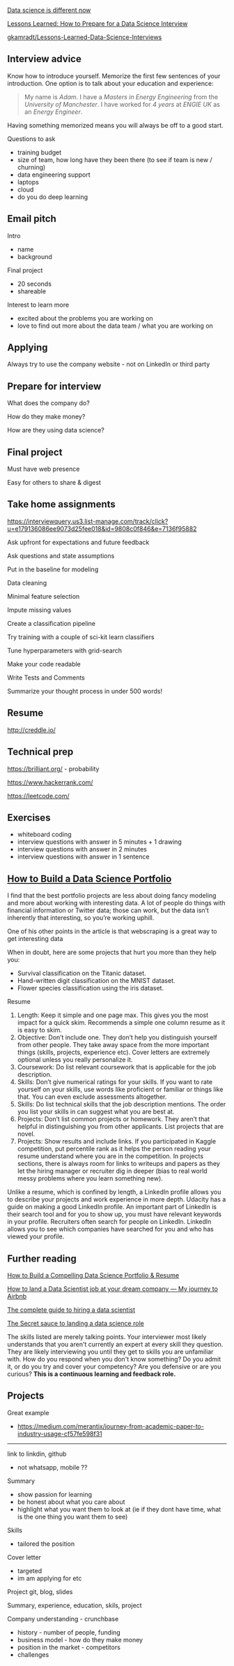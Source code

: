 [Data science is different now](https://veekaybee.github.io/2019/02/13/data-science-is-different/)

[Lessons Learned: How to Prepare for a Data Science Interview](https://blog.galvanize.com/how-to-prepare-for-a-technical-interview/)

[gkamradt/Lessons-Learned-Data-Science-Interviews](https://github.com/gkamradt/Lessons-Learned-Data-Science-Interviews)

## Interview advice

Know how to introduce yourself.  Memorize the first few sentences of your introduction.  One option is to talk about your education and experience:

>  My name is *Adam*.  I have a *Masters in Energy Engineering* from the *University of Manchester*.  I have worked for *4 years* at *ENGIE UK* as an *Energy Engineer*.

Having something memorized means you will always be off to a good start.

Questions to ask

- training budget
- size of team, how long have they been there (to see if team is new / churning)
- data engineering support
- laptops
- cloud
- do you do deep learning


## Email pitch

Intro
- name
- background

Final project
- 20 seconds
- shareable

Interest to learn more
- excited about the problems you are working on
- love to find out more about the data team / what you are working on

## Applying

Always try to use the company website - not on LinkedIn or third party

## Prepare for interview

What does the company do?

How do they make money?

How are they using data science?

## Final project

Must have web presence

Easy for others to share & digest

## Take home assignments

https://interviewquery.us3.list-manage.com/track/click?u=e179136086ee9073d25fee018&id=9808c0f846&e=7136f95882

Ask upfront for expectations and future feedback

Ask questions and state assumptions

Put in the baseline for modeling

Data cleaning

Minimal feature selection

Impute missing values

Create a classification pipeline

Try training with a couple of sci-kit learn classifiers

Tune hyperparameters with grid-search

Make your code readable

Write Tests and Comments

Summarize your thought process in under 500 words!

## Resume

http://creddle.io/

## Technical prep

https://brilliant.org/ - probability

https://www.hackerrank.com/

https://leetcode.com/

## Exercises

- whiteboard coding
- interview questions with answer in 5 minutes + 1 drawing
- interview questions with answer in 2 minutes
- interview questions with answer in 1 sentence

## [How to Build a Data Science Portfolio](https://towardsdatascience.com/how-to-build-a-data-science-portfolio-5f566517c79c)

I find that the best portfolio projects are less about doing fancy modeling and more about working with interesting data. A lot of people do things with financial information or Twitter data; those can work, but the data isn’t inherently that interesting, so you’re working uphill.

One of his other points in the article is that webscraping is a great way to get interesting data

When in doubt, here are some projects that hurt you more than they help you:
* Survival classification on the Titanic dataset.
* Hand-written digit classification on the MNIST dataset.
* Flower species classification using the iris dataset.

Resume
1. Length: Keep it simple and one page max. This gives you the most impact for a quick skim. Recommends a simple one column resume as it is easy to skim.
2. Objective: Don’t include one. They don’t help you distinguish yourself from other people. They take away space from the more important things (skills, projects, experience etc). Cover letters are extremely optional unless you really personalize it.
3. Coursework: Do list relevant coursework that is applicable for the job description.
4. Skills: Don’t give numerical ratings for your skills. If you want to rate yourself on your skills, use words like proficient or familiar or things like that. You can even exclude assessments altogether.
5. Skills: Do list technical skills that the job description mentions. The order you list your skills in can suggest what you are best at.
6. Projects: Don’t list common projects or homework. They aren’t that helpful in distinguishing you from other applicants. List projects that are novel.
7. Projects: Show results and include links. If you participated in Kaggle competition, put percentile rank as it helps the person reading your resume understand where you are in the competition. In projects sections, there is always room for links to writeups and papers as they let the hiring manager or recruiter dig in deeper (bias to real world messy problems where you learn something new).

Unlike a resume, which is confined by length, a LinkedIn profile allows you to describe your projects and work experience in more depth. Udacity has a guide on making a good LinkedIn profile. An important part of LinkedIn is their search tool and for you to show up, you must have relevant keywords in your profile. Recruiters often search for people on LinkedIn. LinkedIn allows you to see which companies have searched for you and who has viewed your profile.

## Further reading

[How to Build a Compelling Data Science Portfolio & Resume](https://www.youtube.com/watch?v=xrhPjE7wHas&feature=youtu.be&t=2m43s)

[How to land a Data Scientist job at your dream company — My journey to Airbnb](https://towardsdatascience.com/how-to-land-a-data-scientist-job-at-your-dream-company-my-journey-to-airbnb-f6a1e99892e8)

[The complete guide to hiring a data scientist](https://www.hackerearth.com/recruit/resources/e-books/hire-data-scientist/)

[The Secret sauce to landing a data science role](https://www.reddit.com/r/datascience/comments/d9a3o1/the_secret_sauce_to_landing_a_data_science_role/)

The skills listed are merely talking points. Your interviewer most likely understands that you aren't currently an expert at every skill they question. They are likely interviewing you until they get to skills you are unfamiliar with. How do you respond when you don't know something? Do you admit it, or do you try and cover your competency? Are you defensive or are you curious? **This is a continuous learning and feedback role.**


## Projects

Great example
- https://medium.com/merantix/journey-from-academic-paper-to-industry-usage-cf57fe598f31

---

link to linkdin, github
- not whatsapp, mobile ??

Summary
- show passion for learning
- be honest about what you care about
- highlight what you want them to look at (ie if they dont have time, what is the one thing you want them to see)

Skills
- tailored the position

Cover letter
- targeted
- im am applying for etc

Project
git, blog, slides

Summary, experience, education, skils, project

Company understanding - crunchbase
- history - number of people, funding
- business model - how do they make money
- position in the market - competitors
- challenges
